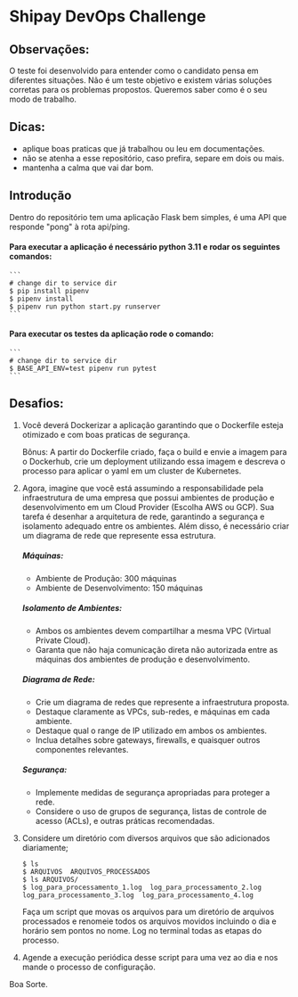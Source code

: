 # Shipay DevOps Challenge 


## Observações: 

O teste foi desenvolvido para entender como o candidato pensa em diferentes situações. Não é um teste objetivo e existem várias soluções corretas para os problemas propostos. Queremos saber como é o seu modo de trabalho. 


## Dicas:

* aplique boas praticas que já trabalhou ou leu em documentações.
* não se atenha a esse repositório, caso prefira, separe em dois ou mais.
* mantenha a calma que vai dar bom. 


## Introdução

Dentro do repositório tem uma aplicação Flask bem simples, é uma API que responde "pong" à rota api/ping.


#### Para executar a aplicação é necessário python 3.11 e rodar os seguintes comandos:
    ```
    # change dir to service dir
    $ pip install pipenv
    $ pipenv install
    $ pipenv run python start.py runserver
    ```

#### Para executar os testes da aplicação rode o comando:
    ```
    # change dir to service dir
    $ BASE_API_ENV=test pipenv run pytest
    ```


## Desafios:

1. Você deverá Dockerizar a aplicação garantindo que o Dockerfile esteja otimizado e com boas praticas de segurança.

    Bônus: A partir do Dockerfile criado, faça o build e envie a imagem para o Dockerhub, crie um deployment utilizando essa imagem e descreva o processo para aplicar o yaml em um cluster de Kubernetes.

2. Agora, imagine que você está assumindo a responsabilidade pela infraestrutura de uma empresa que possui ambientes de produção e desenvolvimento em um Cloud Provider (Escolha AWS ou GCP). Sua tarefa é desenhar a arquitetura de rede, garantindo a segurança e isolamento adequado entre os ambientes. Além disso, é necessário criar um diagrama de rede que represente essa estrutura.
    
    ##### Máquinas:
    * Ambiente de Produção: 300 máquinas
    * Ambiente de Desenvolvimento: 150 máquinas

    ##### Isolamento de Ambientes:
    * Ambos os ambientes devem compartilhar a mesma VPC (Virtual Private Cloud).
    * Garanta que não haja comunicação direta não autorizada entre as máquinas dos ambientes de produção e desenvolvimento.
  
    ##### Diagrama de Rede:
    * Crie um diagrama de redes que represente a infraestrutura proposta.
    * Destaque claramente as VPCs, sub-redes, e máquinas em cada ambiente.
    * Destaque qual o range de IP utilizado em ambos os ambientes.
    * Inclua detalhes sobre gateways, firewalls, e quaisquer outros componentes relevantes.

    ##### Segurança:
    * Implemente medidas de segurança apropriadas para proteger a rede.
    * Considere o uso de grupos de segurança, listas de controle de acesso (ACLs), e outras práticas recomendadas.

3. Considere um diretório com diversos arquivos que são adicionados diariamente;
    ```
    $ ls 
    $ ARQUIVOS  ARQUIVOS_PROCESSADOS
    $ ls ARQUIVOS/
    $ log_para_processamento_1.log  log_para_processamento_2.log  log_para_processamento_3.log  log_para_processamento_4.log
    ```

    Faça um script que movas os arquivos para um diretório de arquivos processados e renomeie todos os arquivos movidos incluindo o dia e horário sem pontos no nome. Log no terminal todas as etapas do processo.

4. Agende a execução periódica desse script para uma vez ao dia e nos mande o processo de configuração.


Boa Sorte.